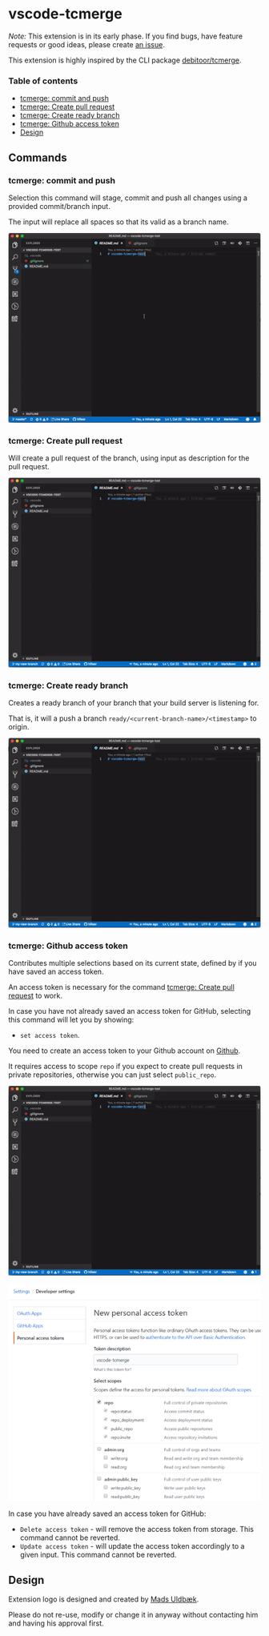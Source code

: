 # vscode-tcmerge

_Note:_ This extension is in its early phase. If you find bugs, have feature requests or good ideas, please create [an issue](https://github.com/hilleer/vscode-tcmerge/issues).

This extension is highly inspired by the CLI package [debitoor/tcmerge](https://github.com/debitoor/tcmerge).

### Table of contents

* [tcmerge: commit and push](#user-content-tcmerge-commit-and-push)
* [tcmerge: Create pull request](#user-content-tcmerge-create-pull-request)
* [tcmerge: Create ready branch](#user-content-tcmerge-create-ready-branch)
* [tcmerge: Github access token](#user-content-tcmerge-github-access-token)
* [Design](#user-content-design)

## Commands

### tcmerge: commit and push

Selection this command will stage, commit and push all changes using a provided commit/branch input.

The input will replace all spaces so that its valid as a branch name.

![commit-and-push.gif](https://raw.githubusercontent.com/hilleer/vscode-tcmerge/master/resources/commit-and-push.gif)

### tcmerge: Create pull request

Will create a pull request of the branch, using input as description for the pull request.

![ceeate-pull-request.gif](https://raw.githubusercontent.com/hilleer/vscode-tcmerge/master/resources/create-pull-request.gif)

### tcmerge: Create ready branch

Creates a ready branch of your branch that your build server is listening for.

That is, it will a push a branch `ready/<current-branch-name>/<timestamp>` to origin.

![create-ready-branch.gif](https://raw.githubusercontent.com/hilleer/vscode-tcmerge/master/resources/create-ready-branch.gif)

### tcmerge: Github access token

Contributes multiple selections based on its current state, defined by if you have saved an access token.

An access token is necessary for the command [tcmerge: Create pull request](#user-content-tcmerge-create-ready-branch) to work.

In case you have not already saved an access token for GitHub, selecting this command will let you by showing:

* `set access token`.

You need to create an access token to your Github account on [Github](https://github.com/settings/tokens/new).

It requires access to scope `repo` if you expect to create pull requests in private repositories, otherwise you can just select `public_repo`.

![create-access-token.gif](https://raw.githubusercontent.com/hilleer/vscode-tcmerge/master/resources/create-access-token.gif)

![github-access-token-setup.png](https://raw.githubusercontent.com/hilleer/vscode-tcmerge/master/resources/github-access-token-setup.png)

In case you have already saved an access token for GitHub:

* `Delete access token` - will remove the access token from storage. This command cannot be reverted.
* `Update access token` - will update the access token accordingly to a given input. This command cannot be reverted.

## Design

Extension logo is designed and created by [Mads Uldbæk](https://www.linkedin.com/in/madsuldbaek/).

Please do not re-use, modify or change it in anyway without contacting him and having his approval first.